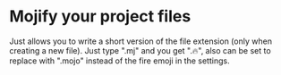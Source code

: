 # Mojify your project files

Just allows you to write a short version of the file extension (only when creating a new file). Just type ".mj" and you get ".🔥", also can be set to replace with ".mojo" instead of the fire emoji in the settings.
